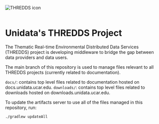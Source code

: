 ![THREDDS icon](http://www.unidata.ucar.edu/images/logos/netcdfjava_tds_150x150.png)
<br>
<br>

# Unidata's THREDDS Project

The Thematic Real-time Environmental Distributed Data Services (THREDDS) project is developing middleware to bridge the gap between data providers and data users.

The main branch of this repository is used to manage files relevant to all THREDDS projects (currently related to documentation).

`docs/`: contains top level files related to documentation hosted on docs.unidata.ucar.edu.
`downloads/`: contains top level files related to downloads hosted on downloads.unidata.ucar.edu.

To update the artifacts server to use all of the files managed in this repository, run:

~~~shell
./gradlew updateAll
~~~